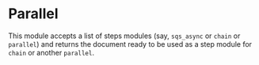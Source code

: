 # Parallel

This module accepts a list of steps modules (say, `sqs_async` or `chain` or `parallel`)
and returns the document ready to be used as a step module for `chain` or another `parallel`.
